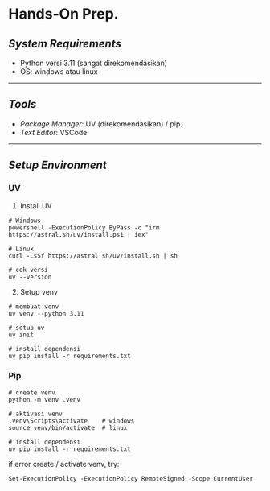 # Hands-On Prep.

## _System Requirements_  

- Python versi 3.11 (sangat direkomendasikan)  
- OS: windows atau linux  

---

## _Tools_  

- _Package Manager_: UV (direkomendasikan) / pip.
- _Text Editor_: VSCode  

---

## _Setup Environment_

### UV  

1. Install UV
```
# Windows
powershell -ExecutionPolicy ByPass -c "irm https://astral.sh/uv/install.ps1 | iex"

# Linux
curl -LsSf https://astral.sh/uv/install.sh | sh

# cek versi
uv --version
```

2. Setup venv
```
# membuat venv
uv venv --python 3.11

# setup uv
uv init

# install dependensi
uv pip install -r requirements.txt

```

### Pip

```
# create venv
python -m venv .venv

# aktivasi venv
.venv\Scripts\activate    # windows
source venv/bin/activate  # linux

# install dependensi
uv pip install -r requirements.txt
```

if error create / activate venv, try:
```
Set-ExecutionPolicy -ExecutionPolicy RemoteSigned -Scope CurrentUser
```